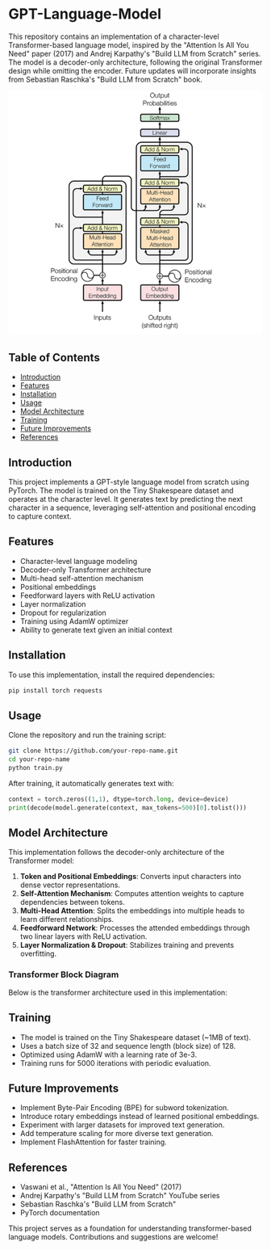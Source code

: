 # GPT-Language-Model

This repository contains an implementation of a character-level Transformer-based language model, inspired by the "Attention Is All You Need" paper (2017) and Andrej Karpathy's "Build LLM from Scratch" series. The model is a decoder-only architecture, following the original Transformer design while omitting the encoder. Future updates will incorporate insights from Sebastian Raschka's "Build LLM from Scratch" book.

<img src="img/transformer_diagram.png" alt="Transformer Model Architecture" width="600">

## Table of Contents

- [Introduction](#introduction)
- [Features](#features)
- [Installation](#installation)
- [Usage](#usage)
- [Model Architecture](#model-architecture)
- [Training](#training)
- [Future Improvements](#future-improvements)
- [References](#references)

## Introduction

This project implements a GPT-style language model from scratch using PyTorch. The model is trained on the Tiny Shakespeare dataset and operates at the character level. It generates text by predicting the next character in a sequence, leveraging self-attention and positional encoding to capture context.

## Features

- Character-level language modeling
- Decoder-only Transformer architecture
- Multi-head self-attention mechanism
- Positional embeddings
- Feedforward layers with ReLU activation
- Layer normalization
- Dropout for regularization
- Training using AdamW optimizer
- Ability to generate text given an initial context

## Installation

To use this implementation, install the required dependencies:

```bash
pip install torch requests
```

## Usage

Clone the repository and run the training script:

```bash
git clone https://github.com/your-repo-name.git
cd your-repo-name
python train.py
```

After training, it automatically generates text with:

```python
context = torch.zeros((1,1), dtype=torch.long, device=device)
print(decode(model.generate(context, max_tokens=500)[0].tolist()))
```

## Model Architecture

This implementation follows the decoder-only architecture of the Transformer model:

1. **Token and Positional Embeddings**: Converts input characters into dense vector representations.
2. **Self-Attention Mechanism**: Computes attention weights to capture dependencies between tokens.
3. **Multi-Head Attention**: Splits the embeddings into multiple heads to learn different relationships.
4. **Feedforward Network**: Processes the attended embeddings through two linear layers with ReLU activation.
5. **Layer Normalization & Dropout**: Stabilizes training and prevents overfitting.

### Transformer Block Diagram

Below is the transformer architecture used in this implementation:

## Training

- The model is trained on the Tiny Shakespeare dataset (~1MB of text).
- Uses a batch size of 32 and sequence length (block size) of 128.
- Optimized using AdamW with a learning rate of 3e-3.
- Training runs for 5000 iterations with periodic evaluation.

## Future Improvements

- Implement Byte-Pair Encoding (BPE) for subword tokenization.
- Introduce rotary embeddings instead of learned positional embeddings.
- Experiment with larger datasets for improved text generation.
- Add temperature scaling for more diverse text generation.
- Implement FlashAttention for faster training.

## References

- Vaswani et al., "Attention Is All You Need" (2017)
- Andrej Karpathy's "Build LLM from Scratch" YouTube series
- Sebastian Raschka's "Build LLM from Scratch"
- PyTorch documentation

This project serves as a foundation for understanding transformer-based language models. Contributions and suggestions are welcome!
